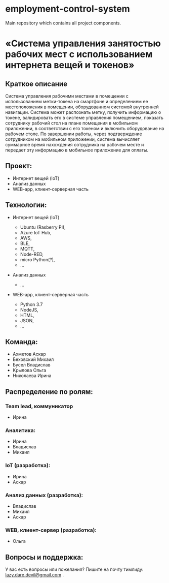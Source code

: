 # employment-control-system
Main repository which contains all project components.

# «Система управления занятостью рабочих мест с использованием интернета вещей и токенов»

## Краткое описание

Система управления рабочими местами в помещении с
  использованием метки-токена на смартфоне и определением ее местоположения в 
  помещении, оборудованном системой внутренней навигации. Система может
  распознать метку, получить информацию о токене, валидировать его в системе
  управления помещением, показать сотруднику рабочий стол на плане помещения в
  мобильном приложении, в соответствии с его токеном и включить оборудование на
  рабочем столе. По завершении работы, через подтверждение сотрудником на
  мобильном приложении, система вычисляет суммарное время нахождения
  сотрудника на рабочем месте и передает эту информацию в мобильное приложение
  для оплаты.

## Проект:

- Интернет вещей (IoT)
- Анализ данных
- WEB-app, клиент-серверная часть

## Технологии:

- Интернет вещей (IoT)
  - Ubuntu (Rasberry PI),
  - Azure IoT Hub,
  - AWS,
  - BLE,
  - MQTT,
  - Node-RED,
  - micro Python(?),
  - ...
  
- Анализ данных
  - ...
  
- WEB-app, клиент-серверная часть
  - Python 3.7
  - NodeJS,
  - HTML,
  - JSON,
  - ...

## Команда:

- Ахметов Аскар
- Беховский Михаил
- Бусел Владислав
- Крылова Ольга
- Николаева Ирина

## Распределение по ролям:

### Team lead, коммуникатор
  - Ирина
### Аналитика:
  - Ирина
  - Владислав
  - Михаил
### IoT (разработка):
  - Ирина
  - Аскар
### Анализ данных (разработка):
  - Владислав
  - Михаил
  - Аскар
### WEB, клиент-сервер (разработка):
  - Ольга
    
## Вопросы и поддержка:

У вас есть вопросы или пожелания? Пишите на почту тимлиду: lazy.dare.devil@gmail.com .
